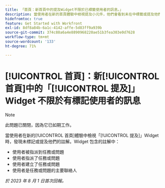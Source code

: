 ```yaml
---
title: 「首頁：新首頁中的提及Widget不限於已標籤使用者的訊息。」
description: 當使用者在新的首頁體驗中檢視提及小元件，他們會看到未在中標籤或提及他們的評論。
hidefromtoc: true
feature: Get Started with Workfront
exl-id: 8df8a84b-6a1c-4142-affe-5d83ff9a939b
source-git-commit: 374c88a6a4e8890968220ae51b3fea303e0d7628
workflow-type: tm+mt
source-wordcount: '133'
ht-degree: 71%

---
```


# [!UICONTROL 首頁]：新[!UICONTROL 首頁]中的「[!UICONTROL 提及]」Widget 不限於有標記使用者的訊息

<!--Requested article, won't fix-->

>[!NOTE]
>
>此問題已關閉，因為它已如期工作。

當使用者在新的[!UICONTROL 首頁]體驗中檢視「[!UICONTROL 提及]」Widget 時，發現未標記或提及他們的註解。Widget 包含的註解中：

* 使用者被指派到任務或問題
* 使用者指派了任務或問題
* 使用者建立了任務或問題
* 使用者是任務或問題的主要聯絡人

_於 2023 年 8 月 1 日首次回報。_
